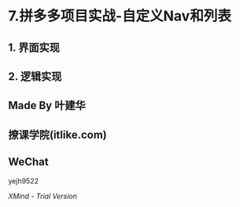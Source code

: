 # 7.拼多多项目实战-自定义Nav和列表

## 1. 界面实现

## 2. 逻辑实现

## Made By 叶建华

## 撩课学院(itlike.com)

## WeChat
yejh9522

*XMind - Trial Version*